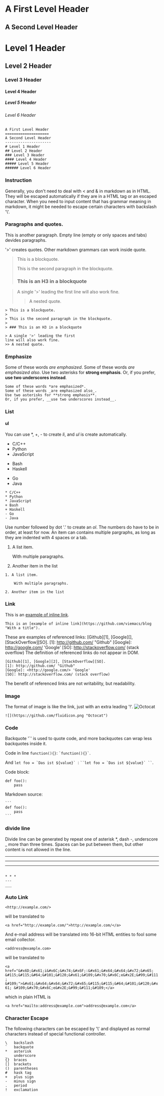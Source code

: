 A First Level Header
====================
A Second Level Header
---------------------
# Level 1 Header
## Level 2 Header
### Level 3 Header
#### Level 4 Header
##### Level 5 Header
###### Level 6 Header

```
A First Level Header
====================
A Second Level Header
---------------------
# Level 1 Header
## Level 2 Header
### Level 3 Header
#### Level 4 Header
##### Level 5 Header
###### Level 6 Header
```

### Instruction
Generally, you don't need to deal with < and & in markdown as in HTML. They will be escaped automatically if they are in a HTML tag or an escaped character.
When you need to input content that has grammar meaning in markdown, it might be needed to escape certain characters with backslash '\\'.

### Paragraphs and quotes.

This is another paragraph. Empty line (empty or only spaces and tabs) devides paragraphs.

'>' creates quotes. Other markdown grammars can work inside quote.

> This is a blockquote.
> 
> This is the second paragraph in the blockquote.
>
> ### This is an H3 in a blockquote

> A single '>' leading the first
line will also work fine.
>> A nested quote.

```
> This is a blockquote.
> 
> This is the second paragraph in the blockquote.
>
> ### This is an H3 in a blockquote

> A single '>' leading the first
line will also work fine.
>> A nested quote.
```

### Emphasize

Some of these words *are emphasized*.
Some of these words _are emphasized also_.
Use two asterisks for **strong emphasis**.
Or, if you prefer, __use two underscores instead__.

```
Some of these words *are emphasized*.
Some of these words _are emphasized also_.
Use two asterisks for **strong emphasis**.
Or, if you prefer, __use two underscores instead__.
```

### List

#### ul
You can use *, +, - to create *li*, and *ul* is create automatically.

* C/C++
* Python
* JavaScript
+ Bash
+ Haskell
- Go
- Java

```
* C/C++
* Python
* JavaScript
+ Bash
+ Haskell
- Go
- Java
```

Use number followed by dot '.' to create an *ol*. The numbers do have to be in order, at least for now.
An item can contains multiple pargraphs, as long as they are indented with 4 spaces or a tab.

1. A list item.

    With multiple paragraphs.

2. Another item in the list

```
1. A list item.

    With multiple paragraphs.

2. Another item in the list
```

### Link

This is an [example of inline link](https://github.com/viemacs/blog "With a title").
```
This is an [example of inline link](https://github.com/viemacs/blog "With a title").
```

These are examples of referenced links:
[Github][1], [Google][], [StackOverflow][SO].
[1]: http://github.com/ "Github"
[Google]: <http://google.com/> 'Google'
[SO]: http://stackoverflow.com/ (stack overflow)
The definition of referenced links do not appear in DOM.

```
[Github][1], [Google][2], [StackOverflow][SO].
[1]: http://github.com/ "Github"
[Google]: <http://google.com/> 'Google'
[SO]: http://stackoverflow.com/ (stack overflow)
```

The benefit of referenced links are not writability, but readability.

### Image
The format of image is like the link, just with an extra leading '!'.
![](https://github.com/fluidicon.png "Octocat")
```
![](https://github.com/fluidicon.png "Octocat")
```

### Code
Backquote '`' is used to quote code, and more backquotes can wrap less backquotes inside it.

Code in line `function(){}`: `` `function(){}` ``.

And ``let foo = `Das ist ${value}` ``: ``` ``let foo = `Das ist ${value}` `` ```.

Code block:
```
def foo():
    pass
```
Markdown source:
<pre><code>```
def foo():
    pass
```</code></pre>

### divide line
Divide line can be generated by repeat one of asterisk *, dash -, underscore _ more than three times. Spaces can be put between them, but other content is not allowed in the line.

* * *
---
___

```

* * *
---
___
```

### Auto Link
`<http://example.com/>`

will be translated to

`<a href="http://example.com/">http://example.com/</a>`

And e-mail address will be translated into 16-bit HTML entities to fool some email collector.

`<address@example.com>`

will be translated to

`<a href="&#x6D;&#x61;i&#x6C;&#x74;&#x6F;:&#x61;&#x64;&#x64;&#x72;&#x65;
&#115;&#115;&#64;&#101;&#120;&#x61;&#109;&#x70;&#x6C;e&#x2E;&#99;&#111;
&#109;">&#x61;&#x64;&#x64;&#x72;&#x65;&#115;&#115;&#64;&#101;&#120;&#x61;
&#109;&#x70;&#x6C;e&#x2E;&#99;&#111;&#109;</a>`

which in plain HTML is

`<a href="mailto:address@example.com">address@example.com</a>`

### Character Escape
The following characters can be escaped by '\\' and displayed as normal characters instead of special functional controller.

```
\   backslash
`   backquote
*   asterisk
_   underscore
{}  braces
[]  brackets
()  parentheses
#   hask tag
+   plus sign
-   minus sign
.   period
!   exclamation
```
